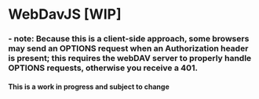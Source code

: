 # WebDavJS [WIP]
### - note: Because this is a client-side approach, some browsers may send an OPTIONS request when an Authorization header is present; this requires the webDAV server to properly handle OPTIONS requests, otherwise you receive a 401.

#### This is a work in progress and subject to change
